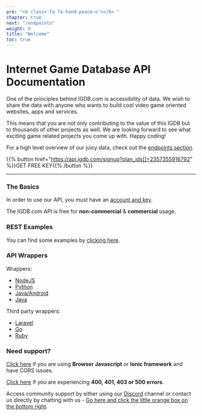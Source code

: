 ```yaml
---
pre: "<b class='fa fa-hand-peace-o'></b> "
chapter: true
next: "/endpoints"
weight: 0
title: "Welcome"
toc: true
---
```


# Internet Game Database API Documentation

One of the principles behind IGDB.com is accessibility of data. We wish to share the data with anyone who wants to build cool video game oriented websites, apps and services.

This means that you are not only contributing to the value of this IGDB but to thousands of other projects as well. We are looking forward to see what exciting game related projects you come up with. Happy coding!

For a high level overview of our juicy data, check out the [endpoints section](/api/endpoints/).

{{% button href="https://api.igdb.com/signup?plan_ids[]=2357355916792" %}}GET FREE KEY{{% /button %}}

---

### The Basics

In order to use our API, you must have an [account and key](https://api.igdb.com/signup?plan_ids[]=2357355916792).
  
The IGDB.com API is free for **non-commercial** & **commercial** usage.

### REST Examples

You can find some examples by [clicking here](/api/examples).

### API Wrappers

Wrappers:

- [NodeJS](https://github.com/igdb/igdb-api-node)
- [Python](https://github.com/igdb/igdb-api-python)
- [Java/Android](https://github.com/igdb/api-android-java)
- [Java](https://github.com/igdb/api-java)

Third party wrappers:

- [Laravel](https://github.com/messerli90/igdb)
- [Go](https://github.com/Henry-Sarabia/igdb)
- [Ruby](https://github.com/darkstego/igdb_client) 

### Need support?

[Click here](/api/references/cors) if you are using **Browser Javascript** or **Ionic framework** and have CORS issues.

[Click here](/api/references/response-codes/) if you are experiencing **400, 401, 403 or 500 errors**.

Access community support by either using our [Discord](https://discord.gg/JKsh9R7) channel or contact us directly by chatting with us - [Go here and click the little orange box on the bottom right](https://api.igdb.com/).
